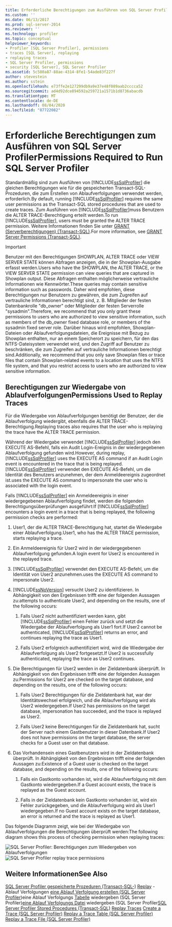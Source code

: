 ```yaml
---
title: Erforderliche Berechtigungen zum Ausführen von SQL Server Profiler | Microsoft-Dokumentation
ms.custom: ''
ms.date: 06/13/2017
ms.prod: sql-server-2014
ms.reviewer: ''
ms.technology: profiler
ms.topic: conceptual
helpviewer_keywords:
- Profiler [SQL Server Profiler], permissions
- traces [SQL Server], replaying
- replaying traces
- SQL Server Profiler, permissions
- security [SQL Server], SQL Server Profiler
ms.assetid: 5c580a87-88ae-4314-8fe1-54ade83f227f
author: stevestein
ms.author: sstein
ms.openlocfilehash: e73ffe2e127299db9a9e37e48f089aab2cccca52
ms.sourcegitcommit: ad4d92dce894592a259721a1571b1d8736abacdb
ms.translationtype: MT
ms.contentlocale: de-DE
ms.lasthandoff: 08/04/2020
ms.locfileid: "87722082"
---
```

# <a name="permissions-required-to-run-sql-server-profiler"></a><span data-ttu-id="104c8-102">Erforderliche Berechtigungen zum Ausführen von SQL Server Profiler</span><span class="sxs-lookup"><span data-stu-id="104c8-102">Permissions Required to Run SQL Server Profiler</span></span>
  <span data-ttu-id="104c8-103">Standardmäßig sind zum Ausführen von [!INCLUDE[ssSqlProfiler](../../../includes/sssqlprofiler-md.md)] die gleichen Berechtigungen wie für die gespeicherten Transact-SQL-Prozeduren, die zum Erstellen von Ablaufverfolgungen verwendet werden, erforderlich.</span><span class="sxs-lookup"><span data-stu-id="104c8-103">By default, running [!INCLUDE[ssSqlProfiler](../../../includes/sssqlprofiler-md.md)] requires the same user permissions as the Transact-SQL stored procedures that are used to create traces.</span></span> <span data-ttu-id="104c8-104">Zum Ausführen von [!INCLUDE[ssSqlProfiler](../../../includes/sssqlprofiler-md.md)]muss Benutzern die ALTER TRACE-Berechtigung erteilt werden.</span><span class="sxs-lookup"><span data-stu-id="104c8-104">To run [!INCLUDE[ssSqlProfiler](../../../includes/sssqlprofiler-md.md)], users must be granted the ALTER TRACE permission.</span></span> <span data-ttu-id="104c8-105">Weitere Informationen finden Sie unter [GRANT (Serverberechtigungen) &#40;Transact-SQL&#41;](/sql/t-sql/statements/grant-server-permissions-transact-sql).</span><span class="sxs-lookup"><span data-stu-id="104c8-105">For more information, see [GRANT Server Permissions &#40;Transact-SQL&#41;](/sql/t-sql/statements/grant-server-permissions-transact-sql).</span></span>

> [!IMPORTANT]
>  <span data-ttu-id="104c8-106">Benutzer mit den Berechtigungen SHOWPLAN, ALTER TRACE oder VIEW SERVER STATE können Abfragen anzeigen, die in der Showplan-Ausgabe erfasst werden.</span><span class="sxs-lookup"><span data-stu-id="104c8-106">Users who have the SHOWPLAN, the ALTER TRACE, or the VIEW SERVER STATE permission can view queries that are captured in Showplan output.</span></span> <span data-ttu-id="104c8-107">Diese Abfragen enthalten möglicherweise vertrauliche Informationen wie Kennwörter.</span><span class="sxs-lookup"><span data-stu-id="104c8-107">These queries may contain sensitive information such as passwords.</span></span> <span data-ttu-id="104c8-108">Daher wird empfohlen, diese Berechtigungen nur Benutzern zu gewähren, die zum Zugreifen auf vertrauliche Informationen berechtigt sind, z. B. Mitglieder der festen Datenbankrolle "db_owner" oder Mitglieder der festen Serverrolle "sysadmin".</span><span class="sxs-lookup"><span data-stu-id="104c8-108">Therefore, we recommend that you only grant these permissions to users who are authorized to view sensitive information, such as members of the db_owner fixed database role, or members of the sysadmin fixed server role.</span></span> <span data-ttu-id="104c8-109">Darüber hinaus wird empfohlen, Showplan-Dateien oder Ablaufverfolgungsdateien, die Ereignisse mit Bezug zu Showplan enthalten, nur an einem Speicherort zu speichern, für den das NTFS-Dateisystem verwendet wird, und den Zugriff auf Benutzer zu beschränken, die zum Zugreifen auf vertrauliche Informationen berechtigt sind.</span><span class="sxs-lookup"><span data-stu-id="104c8-109">Additionally, we recommend that you only save Showplan files or trace files that contain Showplan-related events to a location that uses the NTFS file system, and that you restrict access to users who are authorized to view sensitive information.</span></span>

## <a name="permissions-used-to-replay-traces"></a><span data-ttu-id="104c8-110">Berechtigungen zur Wiedergabe von Ablaufverfolgungen</span><span class="sxs-lookup"><span data-stu-id="104c8-110">Permissions Used to Replay Traces</span></span>
 <span data-ttu-id="104c8-111">Für die Wiedergabe von Ablaufverfolgungen benötigt der Benutzer, der die Ablaufverfolgung wiedergibt, ebenfalls die ALTER TRACE-Berechtigung.</span><span class="sxs-lookup"><span data-stu-id="104c8-111">Replaying traces also requires that the user who is replaying the trace have the ALTER TRACE permission.</span></span>

 <span data-ttu-id="104c8-112">Während der Wiedergabe verwendet [!INCLUDE[ssSqlProfiler](../../../includes/sssqlprofiler-md.md)] jedoch den EXECUTE AS-Befehl, falls ein Audit Login-Ereignis in der wiedergegebenen Ablaufverfolgung gefunden wird.</span><span class="sxs-lookup"><span data-stu-id="104c8-112">However, during replay, [!INCLUDE[ssSqlProfiler](../../../includes/sssqlprofiler-md.md)] uses the EXECUTE AS command if an Audit Login event is encountered in the trace that is being replayed.</span></span> [!INCLUDE[ssSqlProfiler](../../../includes/sssqlprofiler-md.md)] <span data-ttu-id="104c8-113">verwendet den EXECUTE AS-Befehl, um die Identität des Benutzers anzunehmen, der dem Anmeldeereignis zugeordnet ist.</span><span class="sxs-lookup"><span data-stu-id="104c8-113">uses the EXECUTE AS command to impersonate the user who is associated with the login event.</span></span>

 <span data-ttu-id="104c8-114">Falls [!INCLUDE[ssSqlProfiler](../../../includes/sssqlprofiler-md.md)] ein Anmeldeereignis in einer wiedergegebenen Ablaufverfolgung findet, werden die folgenden Berechtigungsüberprüfungen ausgeführt:</span><span class="sxs-lookup"><span data-stu-id="104c8-114">If [!INCLUDE[ssSqlProfiler](../../../includes/sssqlprofiler-md.md)] encounters a login event in a trace that is being replayed, the following permission checks are performed:</span></span>

1.  <span data-ttu-id="104c8-115">User1, der die ALTER TRACE-Berechtigung hat, startet die Wiedergabe einer Ablaufverfolgung.</span><span class="sxs-lookup"><span data-stu-id="104c8-115">User1, who has the ALTER TRACE permission, starts replaying a trace.</span></span>

2.  <span data-ttu-id="104c8-116">Ein Anmeldeereignis für User2 wird in der wiedergegebenen Ablaufverfolgung gefunden.</span><span class="sxs-lookup"><span data-stu-id="104c8-116">A login event for User2 is encountered in the replayed trace.</span></span>

3.  [!INCLUDE[ssSqlProfiler](../../../includes/sssqlprofiler-md.md)] <span data-ttu-id="104c8-117">verwendet den EXECUTE AS-Befehl, um die Identität von User2 anzunehmen.</span><span class="sxs-lookup"><span data-stu-id="104c8-117">uses the EXECUTE AS command to impersonate User2.</span></span>

4.  [!INCLUDE[ssNoVersion](../../includes/ssnoversion-md.md)] <span data-ttu-id="104c8-118">versucht User2 zu identifizieren. In Abhängigkeit von den Ergebnissen trifft eine der folgenden Aussagen zu:</span><span class="sxs-lookup"><span data-stu-id="104c8-118">attempts to authenticate User2, and depending on the results, one of the following occurs:</span></span>

    1.  <span data-ttu-id="104c8-119">Falls User2 nicht authentifiziert werden kann, gibt [!INCLUDE[ssSqlProfiler](../../../includes/sssqlprofiler-md.md)] einen Fehler zurück und setzt die Wiedergabe der Ablaufverfolgung als User1 fort.</span><span class="sxs-lookup"><span data-stu-id="104c8-119">If User2 cannot be authenticated, [!INCLUDE[ssSqlProfiler](../../../includes/sssqlprofiler-md.md)] returns an error, and continues replaying the trace as User1.</span></span>

    2.  <span data-ttu-id="104c8-120">Falls User2 erfolgreich authentifiziert wird, wird die Wiedergabe der Ablaufverfolgung als User2 fortgesetzt.</span><span class="sxs-lookup"><span data-stu-id="104c8-120">If User2 is successfully authenticated, replaying the trace as User2 continues.</span></span>

5.  <span data-ttu-id="104c8-121">Die Berechtigungen für User2 werden in der Zieldatenbank überprüft. In Abhängigkeit von den Ergebnissen trifft eine der folgenden Aussagen zu:</span><span class="sxs-lookup"><span data-stu-id="104c8-121">Permissions for User2 are checked on the target database, and depending on the results, one of the following occurs:</span></span>

    1.  <span data-ttu-id="104c8-122">Falls User2 Berechtigungen für die Zieldatenbank hat, war der Identitätswechsel erfolgreich, und die Ablaufverfolgung wird als User2 wiedergegeben.</span><span class="sxs-lookup"><span data-stu-id="104c8-122">If User2 has permissions on the target database, impersonation has succeeded, and the trace is replayed as User2.</span></span>

    2.  <span data-ttu-id="104c8-123">Falls User2 keine Berechtigungen für die Zieldatenbank hat, sucht der Server nach einem Gastbenutzer in dieser Datenbank.</span><span class="sxs-lookup"><span data-stu-id="104c8-123">If User2 does not have permissions on the target database, the server checks for a Guest user on that database.</span></span>

6.  <span data-ttu-id="104c8-124">Das Vorhandensein eines Gastbenutzers wird in der Zieldatenbank überprüft. In Abhängigkeit von den Ergebnissen trifft eine der folgenden Aussagen zu:</span><span class="sxs-lookup"><span data-stu-id="104c8-124">Existence of a Guest user is checked on the target database, and depending on the results, one of the following occurs:</span></span>

    1.  <span data-ttu-id="104c8-125">Falls ein Gastkonto vorhanden ist, wird die Ablaufverfolgung mit dem Gastkonto wiedergegeben.</span><span class="sxs-lookup"><span data-stu-id="104c8-125">If a Guest account exists, the trace is replayed as the Guest account.</span></span>

    2.  <span data-ttu-id="104c8-126">Falls in der Zieldatenbank kein Gastkonto vorhanden ist, wird ein Fehler zurückgegeben, und die Ablaufverfolgung wird als User1 wiedergegeben.</span><span class="sxs-lookup"><span data-stu-id="104c8-126">If no Guest account exists on the target database, an error is returned and the trace is replayed as User1.</span></span>

 <span data-ttu-id="104c8-127">Das folgende Diagramm zeigt, wie bei der Wiedergabe von Ablaufverfolgungen die Berechtigungen überprüft werden:</span><span class="sxs-lookup"><span data-stu-id="104c8-127">The following diagram shows this process of checking permission when replaying traces:</span></span>

 <span data-ttu-id="104c8-128">![SQL Server Profiler: Berechtigungen zum Wiedergeben von Ablaufverfolgungen](../../database-engine/media/replaytracedecisiontree.gif "SQL Server Profiler: Berechtigungen zum Wiedergeben von Ablaufverfolgungen")</span><span class="sxs-lookup"><span data-stu-id="104c8-128">![SQL Server Profiler replay trace permissions](../../database-engine/media/replaytracedecisiontree.gif "SQL Server Profiler replay trace permissions")</span></span>

## <a name="see-also"></a><span data-ttu-id="104c8-129">Weitere Informationen</span><span class="sxs-lookup"><span data-stu-id="104c8-129">See Also</span></span>
 <span data-ttu-id="104c8-130">[SQL Server Profiler gespeicherte Prozeduren &#40;Transact-SQL-&#41;](/sql/relational-databases/system-stored-procedures/sql-server-profiler-stored-procedures-transact-sql) [Replay](replay-traces.md) -Ablauf Verfolgungen [eine Ablauf Verfolgung erstellen &#40;SQL Server Profiler](create-a-trace-sql-server-profiler.md)&#41;eine Ablauf Verfolgungs [Tabelle](replay-a-trace-table-sql-server-profiler.md) wiedergeben &#40;SQL Server Profiler&#41;[eine Ablauf Verfolgungs Datei](replay-a-trace-file-sql-server-profiler.md) wiedergeben &#40;SQL Server Profiler</span><span class="sxs-lookup"><span data-stu-id="104c8-130">[SQL Server Profiler Stored Procedures &#40;Transact-SQL&#41;](/sql/relational-databases/system-stored-procedures/sql-server-profiler-stored-procedures-transact-sql) [Replay Traces](replay-traces.md) [Create a Trace &#40;SQL Server Profiler&#41;](create-a-trace-sql-server-profiler.md) [Replay a Trace Table &#40;SQL Server Profiler&#41;](replay-a-trace-table-sql-server-profiler.md) [Replay a Trace File &#40;SQL Server Profiler&#41;](replay-a-trace-file-sql-server-profiler.md)</span></span>


